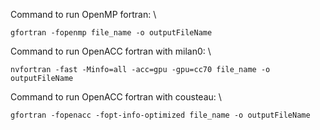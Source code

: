 Command to run OpenMP fortran: \
```shell
gfortran -fopenmp file_name -o outputFileName
```
Command to run OpenACC fortran with milan0: \
```shell
nvfortran -fast -Minfo=all -acc=gpu -gpu=cc70 file_name -o outputFileName
```

Command to run OpenACC fortran with cousteau: \
```shell
gfortran -fopenacc -fopt-info-optimized file_name -o outputFileName
```
